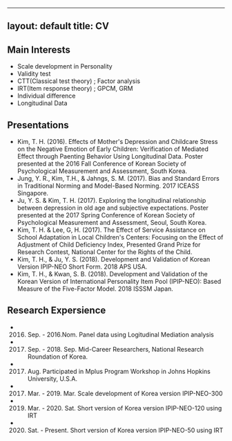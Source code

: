  
---
layout: default
title: CV 
---


## Main Interests
* Scale development in Personality 
* Validity test
* CTT(Classical test theory) ; Factor analysis 
* IRT(Item response theory) ; GPCM, GRM
* Individual difference
* Longitudinal Data

## Presentations 
* Kim, T. H. (2016). Effects of Mother's Depression and Childcare Stress on the Negative Emotion of Early Children: Verification of Mediated Effect through Paenting Behavior Using Longitudinal Data. Poster presented at the 2016 Fall Conference of Korean Society of Psychological Measurement and Assessment, South Korea.
* Jung, Y. R., Kim, T.H., & Jahngs, S. M. (2017). Bias and Standard Errors in Traditional Norming and Model-Based Norming. 2017 ICEASS Singapore.
* Ju, Y. S. & Kim, T. H. (2017). Exploring the longitudinal relationship between depression in old age and subjective expectations. Poster presented at the 2017 Spring Conference of Korean Society of Psychological Measurement and Assessment, Seoul, South Korea.
* Kim, T. H. & Lee, G, H. (2017). The Effect of Service Assistance on School Adaptation in Local Children's Centers: Focusing on the Effect of Adjustment of Child Deficiency Index, Presented Grand Prize for Research Contest, National Center for the Rights of the Child. 
* Kim, T. H., & Ju, Y. S. (2018). Development and Validation of Korean Version IPIP-NEO Short Form. 2018 APS USA.
* Kim, T. H., & Kwan, S. B. (2018). Development and Validation of the Korean Version of International Personality Item Pool (IPIP-NEO): Based Measure of the Five-Factor Model. 2018 ISSSM Japan.

## Research Expersience
* 2016. Sep. - 2016.Nom. Panel data using Logitudinal Mediation analysis
* 2017. Sep. - 2018. Sep. Mid-Career Researchers, National Research Roundation of Korea. 
* 2017. Aug.   Participated in Mplus Program Workshop in Johns Hopkins University, U.S.A. 
* 2017. Mar. - 2019. Mar. Scale development of Korea version IPIP-NEO-300
* 2019. Mar. - 2020. Sat. Short version of Korea version IPIP-NEO-120 using IRT
* 2020. Sat. - Present. Short version of Korea version IPIP-NEO-50 using IRT


